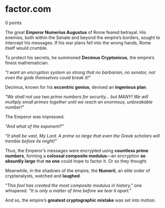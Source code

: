 # factor.com
0 points

The great **Emperor Numerius Augustus** of Rome feared betrayal. His enemies, both within the Senate and beyond the empire’s borders, sought to intercept his messages. If his war plans fell into the wrong hands, Rome itself would crumble.  

To protect his secrets, he summoned **Decimus Cryptonicus**, the empire’s finest mathematician.  

*"I want an encryption system so strong that no barbarian, no senator, not even the gods themselves could break it!"*  

Decimus, known for his **eccentric genius**, devised an **ingenious plan**.  

*"We shall not use two prime numbers for security… but MANY! We will multiply small primes together until we reach an enormous, unbreakable number!"*  

The Emperor was impressed.  

*"And what of the exponent?"*  

*"It shall be vast, My Lord. A prime so large that even the Greek scholars will tremble before its might!"*  

Thus, the Emperor’s messages were encrypted using **countless prime numbers**, forming a **colossal composite modulus**—an encryption **so absurdly large** that **no one** could hope to factor it. Or so they thought.  

Meanwhile, in the shadows of the empire, the **Numerii**, an elite order of cryptanalysts, watched and **laughed**.  

*"This fool has created the most composite modulus in history,"* one whispered. *"It is only a matter of time before we tear it apart."*  

And so, the empire’s **greatest cryptographic mistake** was set into motion.  

